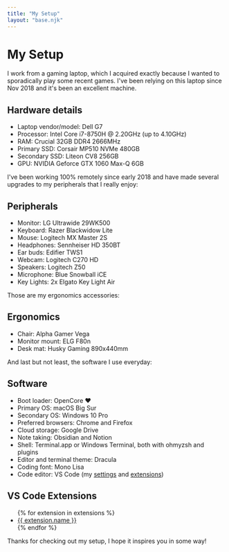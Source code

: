 ```yaml
---
title: "My Setup"
layout: "base.njk"
---
```


# My Setup

I work from a gaming laptop, which I acquired exactly because I wanted to sporadically play some recent games. I've been relying on this laptop since Nov 2018 and it's been an excellent machine.

<div class="my-10">
  <h2>Hardware details</h2>

  <ul class="list-disc ml-8">
    <li>Laptop vendor/model: Dell G7</li>
    <li>Processor: Intel Core i7-8750H @ 2.20GHz (up to 4.10GHz)</li>
    <li>RAM: Crucial 32GB DDR4 2666MHz</li>
    <li>Primary SSD: Corsair MP510 NVMe 480GB</li>
    <li>Secondary SSD: Liteon CV8 256GB</li>
    <li>GPU: NVIDIA Geforce GTX 1060 Max-Q 6GB</li>
  </ul>
</div>

I've been working 100% remotely since early 2018 and have made several upgrades to my peripherals that I really enjoy:

<div class="my-10">
  <h2>Peripherals</h2>

  <ul>
    <li>Monitor: LG Ultrawide 29WK500</li>
    <li>Keyboard: Razer Blackwidow Lite</li>
    <li>Mouse: Logitech MX Master 2S</li>
    <li>Headphones: Sennheiser HD 350BT</li>
    <li>Ear buds: Edifier TWS1</li>
    <li>Webcam: Logitech C270 HD</li>
    <li>Speakers: Logitech Z50</li>
    <li>Microphone: Blue Snowball iCE</li>
    <li>Key Lights: 2x Elgato Key Light Air</li>
  </ul>
</div>

Those are my ergonomics accessories:

<div class="my-10">
  <h2>Ergonomics</h2>

  <ul>
    <li>Chair: Alpha Gamer Vega</li>
    <li>Monitor mount: ELG F80n</li>
    <li>Desk mat: Husky Gaming 890x440mm</li>
  </ul>
</div>

And last but not least, the software I use everyday:

<div class="my-10">
  <h2>Software</h2>

  <ul>
    <li>Boot loader: OpenCore ❤️</li>
    <li>Primary OS: macOS Big Sur</li>
    <li>Secondary OS: Windows 10 Pro</li>
    <li>Preferred browsers: Chrome and Firefox</li>
    <li>Cloud storage: Google Drive</li>
    <li>Note taking: Obsidian and Notion</li>
    <li>Shell: Terminal.app or Windows Terminal, both with ohmyzsh and plugins</li>
    <li>Editor and terminal theme: Dracula</li>
    <li>Coding font: Mono Lisa</li>
    <li>Code editor: VS Code (my <a href="https://gist.github.com/fmoliveira/8bbbbecc8cbb35a0da3e66b52522318e#file-settings-json" target="_blank" rel="noopener noreferrer">settings</a> and <a href="https://gist.github.com/fmoliveira/8bbbbecc8cbb35a0da3e66b52522318e#file-extensions-json" target="_blank" rel="noopener noreferrer">extensions</a>)</li>
  </ul>
</div>

<div class="my-10">
  <h2>VS Code Extensions</h2>

  <ul>
    {% for extension in extensions %}
  <li><a href="{{ extension.url }}" target="_blank" rel="noopener noreferrer">{{ extension.name }}</a></li>
    {% endfor %}
  </ul>
</div>

<p>Thanks for checking out my setup, I hope it inspires you in some way!</p>
